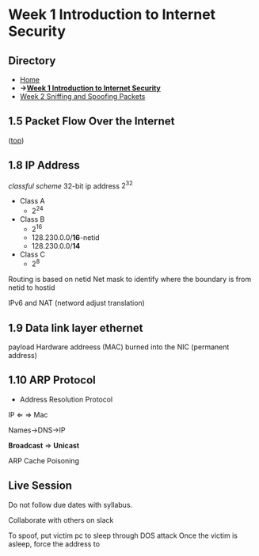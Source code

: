 # Week 1 Introduction to Internet Security

## Directory
- [Home](/README.md#table-of-contents)
- **&rarr;[Week 1 Introduction to Internet Security](/week1/README.md#Week-1-Introduction-to-Internet-Security)**
- [Week 2 Sniffing and Spoofing Packets](/week2/README.md#Week-2-Sniffing-and-Spoofing-Packets)


## 1.5 Packet Flow Over the Internet
([top](#table-of-contents))

## 1.8 IP Address

*classful scheme*
32-bit ip address $2^{32}$

- Class A
  - $2^{24}$
- Class B
  - $2^{16}$
  - 128.230.0.0/**16**-netid
  - 128.230.0.0/**14**
- Class C
  - $2^8$

Routing is based on netid
Net mask to identify where the boundary is from netid to hostid

IPv6 and NAT (netword adjust translation)

## 1.9 Data link layer ethernet

payload Hardware addreess (MAC) burned into the NIC (permanent address)

## 1.10 ARP Protocol
- Address Resolution Protocol

IP $\Leftarrow$ $\Rightarrow$ Mac


Names->DNS->IP

**Broadcast** $\Rightarrow$ **Unicast**

ARP Cache Poisoning

## Live Session
Do not follow due dates with syllabus.

Collaborate with others on slack

To spoof, put victim pc to sleep through DOS attack
Once the victim is asleep, force the address to 
